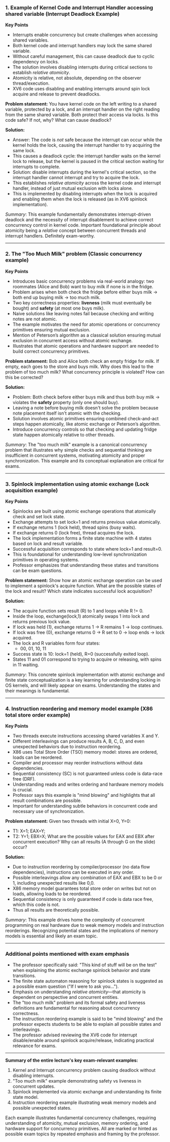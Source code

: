 ### 1. Example of Kernel Code and Interrupt Handler accessing shared variable (Interrupt Deadlock Example)
**Key Points**
- Interrupts enable concurrency but create challenges when accessing shared variables.
- Both kernel code and interrupt handlers may lock the same shared variable.
- Without careful management, this can cause deadlock due to cyclic dependency on locks.
- The solution involves disabling interrupts during critical sections to establish *relative atomicity*.
- Atomicity is relative, not absolute, depending on the observer thread/execution.
- XV6 code uses disabling and enabling interrupts around spin lock acquire and release to prevent deadlocks.

**Problem statement:**
You have kernel code on the left writing to a shared variable, protected by a lock, and an interrupt handler on the right reading from the same shared variable. Both protect their access via locks. Is this code safe? If not, why? What can cause deadlock?

**Solution:**
- Answer: The code is *not* safe because the interrupt can occur while the kernel holds the lock, causing the interrupt handler to try acquiring the same lock.
- This causes a deadlock cycle: the interrupt handler waits on the kernel lock to release, but the kernel is paused in the critical section waiting for interrupts to complete.
- Solution: disable interrupts during the kernel's critical section, so the interrupt handler cannot interrupt and try to acquire the lock.
- This establishes *relative atomicity* across the kernel code and interrupt handler, instead of just mutual exclusion with locks alone.
- This is implemented by disabling interrupts when the lock is acquired and enabling them when the lock is released (as in XV6 spinlock implementation).

_Summary_: This example fundamentally demonstrates interrupt-driven deadlock and the necessity of interrupt disablement to achieve correct concurrency control in kernel code. Important foundational principle about atomicity being a *relative* concept between concurrent threads and interrupt handlers. Definitely exam-worthy.

---

### 2. The "Too Much Milk" problem (Classic concurrency example)
**Key Points**
- Introduces basic concurrency problems via real-world analogy: two roommates (Alice and Bob) want to buy milk if none is in the fridge.
- Problem arises when both check the fridge before either buys milk → both end up buying milk → too much milk.
- Two key correctness properties: **liveness** (milk must eventually be bought) and **safety** (at most one buys milk).
- Naive solutions like leaving notes fail because checking and writing notes are not atomic.
- The example motivates the need for atomic operations or concurrency primitives ensuring mutual exclusion.
- Mention of Peterson’s algorithm as a classical solution ensuring mutual exclusion in concurrent access without atomic exchange.
- Illustrates that atomic operations and hardware support are needed to build correct concurrency primitives.
  
**Problem statement:**
Bob and Alice both check an empty fridge for milk. If empty, each goes to the store and buys milk. Why does this lead to the problem of too much milk? What concurrency principle is violated? How can this be corrected?

**Solution:**
- Problem: Both check before either buys milk and thus both buy milk → violates the **safety** property (only one should buy).
- Leaving a note before buying milk doesn't solve the problem because note placement itself isn't atomic with the checking.
- Solution involves atomic primitives ensuring combined check-and-act steps happen atomically, like atomic exchange or Peterson’s algorithm.
- Introduce concurrency controls so that checking and updating fridge state happen atomically relative to other threads.

_Summary_: The "too much milk" example is a canonical concurrency problem that illustrates why simple checks and sequential thinking are insufficient in concurrent systems, motivating atomicity and proper synchronization. This example and its conceptual explanation are critical for exams.

---

### 3. Spinlock implementation using atomic exchange (Lock acquisition example)
**Key Points**
- Spinlocks are built using atomic exchange operations that atomically check and set lock state.
- Exchange attempts to set lock=1 and returns previous value atomically.
- If exchange returns 1 (lock held), thread spins (busy waits).
- If exchange returns 0 (lock free), thread acquires the lock.
- The lock implementation forms a finite state machine with 4 states based on lock and result variable.
- Successful acquisition corresponds to state where lock=1 and result=0.
- This is foundational for understanding low-level synchronization primitives in operating systems.
- Professor emphasizes that understanding these states and transitions can be exam questions.

**Problem statement:**
Show how an atomic exchange operation can be used to implement a spinlock's acquire function. What are the possible states of the lock and result? Which state indicates successful lock acquisition?

**Solution:**
- The acquire function sets result (R) to 1 and loops while R != 0.
- Inside the loop, exchange(lock,1) atomically swaps 1 into lock and returns previous lock value.
- If lock was held (1), exchange returns 1 → R remains 1 → loop continues.
- If lock was free (0), exchange returns 0 → R set to 0 → loop ends → lock acquired.
- The lock and R variables form four states: 
  - 00, 01, 10, 11
- Success state is 10: lock=1 (held), R=0 (successfully exited loop).
- States 11 and 01 correspond to trying to acquire or releasing, with spins in 11 waiting.

_Summary_: This concrete spinlock implementation with atomic exchange and finite state conceptualization is a key learning for understanding locking in OS kernels, and will likely appear on exams. Understanding the states and their meanings is fundamental.

---

### 4. Instruction reordering and memory model example (X86 total store order example)
**Key Points**
- Two threads execute instructions accessing shared variables X and Y.
- Different interleavings can produce results A, B, C, D, and even unexpected behaviors due to instruction reordering.
- X86 uses Total Store Order (TSO) memory model: stores are ordered, loads can be reordered.
- Compiler and processor may reorder instructions without data dependencies.
- Sequential consistency (SC) is not guaranteed unless code is data-race free (DRF).
- Understanding reads and writes ordering and hardware memory models is crucial.
- Professor says this example is "mind blowing" and highlights that all result combinations are possible.
- Important for understanding subtle behaviors in concurrent code and necessary use of synchronization.

**Problem statement:**
Given two threads with initial X=0, Y=0:
- T1: X=1; EAX=Y;
- T2: Y=1; EBX=X;
What are the possible values for EAX and EBX after concurrent execution? Why can all results (A through G on the slide) occur?

**Solution:**
- Due to instruction reordering by compiler/processor (no data flow dependencies), instructions can be executed in any order.
- Possible interleavings allow any combination of EAX and EBX to be 0 or 1, including unexpected results like 0,0.
- X86 memory model guarantees total store order on writes but not on loads, allowing loads to be reordered.
- Sequential consistency is only guaranteed if code is data race free, which this code is not.
- Thus all results are theoretically possible.

_Summary_: This example drives home the complexity of concurrent programming on real hardware due to weak memory models and instruction reorderings. Recognizing potential states and the implications of memory models is essential and likely an exam topic.

---

### Additional points mentioned with exam emphasis

- The professor specifically said: "This kind of stuff will be on the test" when explaining the atomic exchange spinlock behavior and state transitions.
- The finite state automaton reasoning for spinlock states is suggested as a possible exam question ("If I were to ask you...").
- Emphasis on understanding *relative atomicity*—that atomicity is dependent on perspective and concurrent entities.
- The "too much milk" problem and its formal safety and liveness definitions are fundamental for reasoning about concurrency correctness.
- The instruction reordering example is said to be "mind blowing" and the professor expects students to be able to explain all possible states and interleavings.
- The professor advised reviewing the XV6 code for interrupt disable/enable around spinlock acquire/release, indicating practical relevance for exams.

---

**Summary of the entire lecture's key exam-relevant examples:**

1. Kernel and Interrupt concurrency problem causing deadlock without disabling interrupts.
2. "Too much milk" example demonstrating safety vs liveness in concurrent updates.
3. Spinlock implemented via atomic exchange and understanding its finite state model.
4. Instruction reordering example illustrating weak memory models and possible unexpected states.

Each example illustrates fundamental concurrency challenges, requiring understanding of atomicity, mutual exclusion, memory ordering, and hardware support for concurrency primitives. All are marked or hinted as possible exam topics by repeated emphasis and framing by the professor.